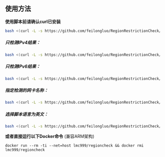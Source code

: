 ## 使用方法

**使用脚本前请确认curl已安装**

````bash
bash <(curl -L -s https://github.com/feilongluo/RegionRestrictionCheck/raw/main/check.sh)
````

##### 只检测IPv4结果：
````bash
bash <(curl -L -s https://github.com/feilongluo/RegionRestrictionCheck/raw/main/check.sh) -M 4
````

##### 只检测IPv6结果：
````bash
bash <(curl -L -s https://github.com/feilongluo/RegionRestrictionCheck/raw/main/check.sh) -M 6
````

##### 指定检测的网卡名称：
````bash
bash <(curl -L -s https://github.com/feilongluo/RegionRestrictionCheck/raw/main/check.sh) -I eth0
````

##### 选择脚本语言为英文：
````bash
bash <(curl -L -s https://github.com/feilongluo/RegionRestrictionCheck/raw/main/check.sh) -E
````

**或者直接运行以下Docker命令** (兼容ARM架构)
````docker
docker run --rm -ti --net=host lmc999/regioncheck && docker rmi lmc999/regioncheck
````